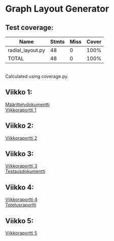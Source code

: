 # Graph Layout Generator

## Test coverage:

| Name             | Stmts | Miss | Cover |
|------------------|-------|------|-------|
| radial_layout.py | 48    | 0    | 100%  |
| TOTAL            | 48    | 0    | 100%  |

<br>
Calculated using coverage.py.

## Viikko 1:
[Määrittelydokumentti](https://github.com/nameisxi/graph-layout-generator/blob/master/documentation/maarittelydokumentti.md)
<br>
[Viikkoraportti 1](https://github.com/nameisxi/graph-layout-generator/blob/master/documentation/viikkoraportti1.md)

## Viikko 2:
[Viikkoraportti 2](https://github.com/nameisxi/graph-layout-generator/blob/master/documentation/viikkoraportti2.md)

## Viikko 3:
[Viikkoraportti 3](https://github.com/nameisxi/graph-layout-generator/blob/master/documentation/viikkoraportti3.md)
<br>
[Testausdokumentti](https://github.com/nameisxi/graph-layout-generator/blob/master/documentation/testausdokumentti.md)

## Viikko 4:
[Viikkoraportti 4](https://github.com/nameisxi/graph-layout-generator/blob/master/documentation/viikkoraportti4.md)
<br>
[Totetusraportti](https://github.com/nameisxi/graph-layout-generator/blob/master/documentation/toteutusraportti.md)

## Viikko 5:
[Viikkoraportti 5](https://github.com/nameisxi/graph-layout-generator/blob/master/documentation/viikkoraportti5.md)
<br>
